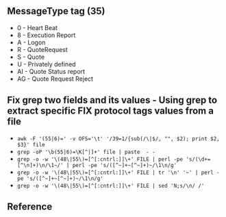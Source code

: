 ## MessageType tag (35)
* 0 - Heart Beat
* 8 - Execution Report
* A - Logon
* R - QuoteRequest
* S - Quote
* U - Privately defined
* AI - Quote Status report
* AG - Quote Request Reject


## Fix grep two fields and its values - Using grep to extract specific FIX protocol tags values from a file

* ```awk -F '(55|6)=' -v OFS='\t' '/39=1/{sub(/\|$/, "", $2); print $2, $3}' file```
* ```grep -oP '\b(55|6)=\K[^|]+' file | paste  - -```
* ```grep -o -w '\(48\|55\)=[^[:cntrl:]]\+' FILE | perl -pe 's/(\d+=[^\n]+)\n/\1~/' | perl -pe 's/([^~]+~[^~]+)~/\1\n/g'```
* ```grep -o -w '\(48\|55\)=[^[:cntrl:]]\+' FILE | tr '\n' '~' | perl -pe 's/([^~]+~[^~]+)~/\1\n/g'```
* ```grep -o -w '\(48\|55\)=[^[:cntrl:]]\+' FILE | sed 'N;s/\n/ /'```
## Reference
